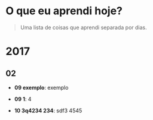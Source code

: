 # O que eu aprendi hoje?

> Uma lista de coisas que aprendi separada por dias.


# 2017

## 02	

* **09 exemplo**: exemplo 

* **09 1**: 4 

* **10 3q4234 234**: sdf3 4545 
